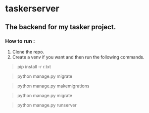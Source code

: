 # taskerserver

## The backend for my tasker project.

### How to run :

1. Clone the repo.
2. Create a venv if you want and then run the following commands.

> pip install -r r.txt

> python manage.py migrate

> python manage.py makemigrations

> python manage.py migrate

> python manage.py runserver

